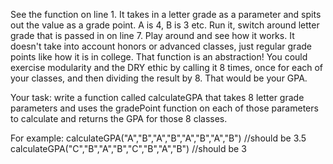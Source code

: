 See the function on line 1. It takes in a letter grade as a 
parameter and spits out the value as a grade point. A is 4,
B is 3 etc. Run it, switch around letter grade that is
passed in on line 7. Play around and see how it works. It
doesn't take into account honors or advanced classes, just
regular grade points like how it is in college.
That function is an abstraction! You could exercise modularity
and the DRY ethic by calling it 8 times, once for each of
your classes, and then dividing the result by 8. That would
be your GPA.

Your task: write a function called calculateGPA that takes 8 letter grade parameters and uses
the gradePoint function on each of those parameters to
calculate and returns the GPA for those 8 classes.

For example: calculateGPA("A","B","A","B","A","B","A","B") //should be 3.5
calculateGPA("C","B","A","B","C","B","A","B") //should be 3
